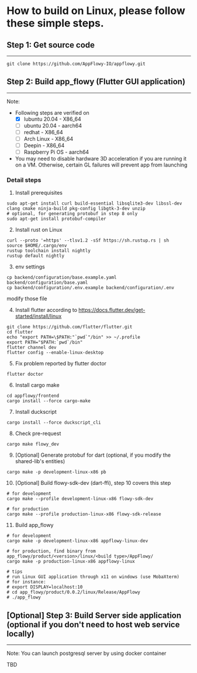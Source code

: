 # How to build on Linux, please follow these simple steps.

## Step 1: Get source code
------------------------------

```shell
git clone https://github.com/AppFlowy-IO/appflowy.git
```

## Step 2: Build app_flowy (Flutter GUI application)
------------------------------

Note:
* Following steps are verified on
    - [x] lubuntu 20.04 - X86_64
    - [ ] ubuntu 20.04 - aarch64
    - [ ] redhat - X86_64
    - [ ] Arch Linux - X86_64
    - [ ] Deepin - X86_64
    - [ ] Raspberry Pi OS - aarch64
* You may need to disable hardware 3D acceleration if you are running it on a VM. Otherwise, certain GL failures will prevent app from launching

### Detail steps
1. Install prerequisites 
```shell
sudo apt-get install curl build-essential libsqlite3-dev libssl-dev clang cmake ninja-build pkg-config libgtk-3-dev unzip
# optional, for generating protobuf in step 8 only
sudo apt-get install protobuf-compiler
```
2. Install rust on Linux
```shell
curl --proto '=https' --tlsv1.2 -sSf https://sh.rustup.rs | sh
source $HOME/.cargo/env
rustup toolchain install nightly
rustup default nightly
```

3. env settings 
``` shell
cp backend/configuration/base.example.yaml backend/configuration/base.yaml
cp backend/configuration/.env.example backend/configuration/.env
```
modify  those file

4. Install flutter according to https://docs.flutter.dev/get-started/install/linux
```shell
git clone https://github.com/flutter/flutter.git
cd flutter
echo "export PATH=\$PATH:"`pwd`"/bin" >> ~/.profile
export PATH="$PATH:`pwd`/bin"
flutter channel dev
flutter config --enable-linux-desktop
```
5. Fix problem reported by flutter doctor
```shell
flutter doctor
```
6. Install cargo make
```shell
cd appflowy/frontend
cargo install --force cargo-make
```
7. Install duckscript
```shell
cargo install --force duckscript_cli
```
8. Check pre-request
```shell
cargo make flowy_dev
```

9. [Optional] Generate protobuf for dart (optional, if you modify the shared-lib's entities)
```shell
cargo make -p development-linux-x86 pb
```
10. [Optional] Build flowy-sdk-dev (dart-ffi), step 10 covers this step

```shell
# for development
cargo make --profile development-linux-x86 flowy-sdk-dev

# for production
cargo make --profile production-linux-x86 flowy-sdk-release
```

11. Build app_flowy
```shell
# for development
cargo make -p development-linux-x86 appflowy-linux-dev

# for production, find binary from app_flowy/product/<version>/linux/<build type>/AppFlowy/
cargo make -p production-linux-x86 appflowy-linux

# tips
# run Linux GUI application through x11 on windows (use MobaXterm)
# for instance:
# export DISPLAY=localhost:10
# cd app_flowy/product/0.0.2/linux/Release/AppFlowy
# ./app_flowy
```

## [Optional] Step 3: Build Server side application (optional if you don't need to host web service locally)
------------------------------

Note: You can launch postgresql server by using docker container

TBD
